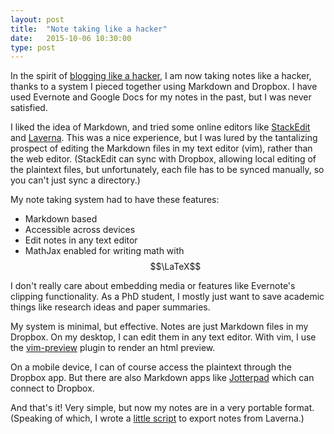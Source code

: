 ```yaml
---
layout: post
title:  "Note taking like a hacker"
date:   2015-10-06 10:30:00
type: post
---
```

In the spirit of [blogging like a hacker][tom], I am now taking notes like a hacker, thanks to a system I pieced together using Markdown and Dropbox.
I have used Evernote and Google Docs for my notes in the past, but I was never satisfied.

I liked the idea of Markdown, and tried some online editors like [StackEdit][se] and [Laverna][lav].
This was a nice experience, but I was lured by the tantalizing prospect of editing the Markdown files in my text editor (vim), rather than the web editor.
(StackEdit can sync with Dropbox, allowing local editing of the plaintext files, but unfortunately, each file has to be synced manually, so you can't just sync a directory.)

My note taking system had to have these features:

- Markdown based
- Accessible across devices
- Edit notes in any text editor
- MathJax enabled for writing math with $$\LaTeX$$

I don't really care about embedding media or features like Evernote's clipping functionality.
As a PhD student, I mostly just want to save academic things like research ideas and paper summaries.

My system is minimal, but effective.
Notes are just Markdown files in my Dropbox.
On my desktop, I can edit them in any text editor.
With vim, I use the [vim-preview][vp] plugin to render an html preview.

On a mobile device, I can of course access the plaintext through the Dropbox app.
But there are also Markdown apps like [Jotterpad][jot] which can connect to Dropbox.

And that's it! Very simple, but now my notes are in a very portable format. (Speaking of which, I wrote a [little script][exp] to export notes from Laverna.)

[tom]:http://tom.preston-werner.com/2008/11/17/blogging-like-a-hacker.html
[se]:https://stackedit.io
[lav]:https://laverna.cc
[vp]:https://github.com/greyblake/vim-preview
[jot]:http://2appstudio.com/jotterpad/
[exp]:https://github.com/tobanw/laverna-export
